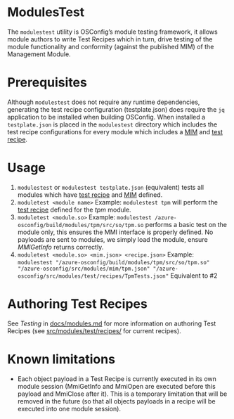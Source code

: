 # ModulesTest
The `modulestest` utility is OSConfig’s module testing framework, it allows module authors to write Test Recipes which in turn, drive testing of the module functionality and conformity (against the published MIM) of the Management Module.

# Prerequisites
Although `modulestest` does not require any runtime dependencies, generating the test recipe configuration (testplate.json) does require the `jq` application to be installed when building OSConfig. When installed a `testplate.json` is placed in the `modulestest` directory which includes the test recipe configurations for every module which includes a [MIM](https://github.com/Azure/azure-osconfig/tree/main/src/modules/mim) and [test recipe](https://github.com/Azure/azure-osconfig/tree/main/src/modules/test/recipes).

# Usage
1. `modulestest` or `modulestest testplate.json` (equivalent) tests all modules which have [test recipe](https://github.com/Azure/azure-osconfig/tree/main/src/modules/test/recipes) and [MIM](https://github.com/Azure/azure-osconfig/tree/main/src/modules/mim) defined.
2. `moduletest <module name>` Example: `modulestest tpm` will perform the [test recipe](https://github.com/Azure/azure-osconfig/tree/main/src/modules/test/recipes) defined for the _tpm_ module.
3. `moduletest <module.so>` Example: `modulestest /azure-osconfig/build/modules/tpm/src/so/tpm.so` performs a basic test on the module only, this ensures the MMI interface is properly defined. No payloads are sent to modules, we simply load the module, ensure _MMIGetInfo_ returns correctly.
4. `moduletest <module.so> <mim.json> <recipe.json>` Example: `modulestest "/azure-osconfig/build/modules/tpm/src/so/tpm.so" "/azure-osconfig/src/modules/mim/tpm.json" "/azure-osconfig/src/modules/test/recipes/TpmTests.json"` Equivalent to #2

# Authoring Test Recipes
See *Testing* in [docs/modules.md](https://github.com/Azure/azure-osconfig/blob/main/docs/modules.md#13-testing) for more information on authoring Test Recipes (see [src/modules/test/recipes/](https://github.com/Azure/azure-osconfig/tree/main/src/modules/test/recipes) for current recipes).

# Known limitations
  - Each object payload in a Test Recipe is currently executed in its own module session (MmiGetInfo and MmiOpen are executed before this payload and MmiClose after it). This is a temporary limitation that will be removed in the future (so that all objects payloads in a recipe will be executed into one module session).